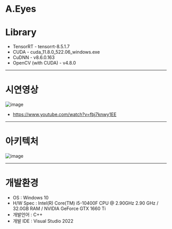 # A.Eyes

# Library
- TensorRT - tensorrt-8.5.1.7
- CUDA - cuda_11.8.0_522.06_windows.exe
- CuDNN - v8.6.0.163
- OpenCV (with CUDA)  - v4.8.0
-------------------------------------------------  
# 시연영상
![image](https://github.com/chips36/A.Eyes/assets/25604788/9a37cb35-c865-4b5e-9e48-6dbb5e837ac8)

- https://www.youtube.com/watch?v=fbj7knwy1EE
------------------------------------------------- 
# 아키텍처
![image](https://github.com/chips36/A.Eyes/assets/25604788/ea8af7bd-d3c8-4043-a538-8c8535ab6df8)

------------------------------------------------- 
# 개발환경
- OS : Windows 10
 - H/W Spec :  Intel(R) Core(TM) i5-10400F CPU @ 2.90GHz   2.90 GHz / 32.0GB RAM / NVIDIA GeForce GTX 1660 Ti
- 개발언어 : C++  
- 개발 IDE : Visual Studio 2022
